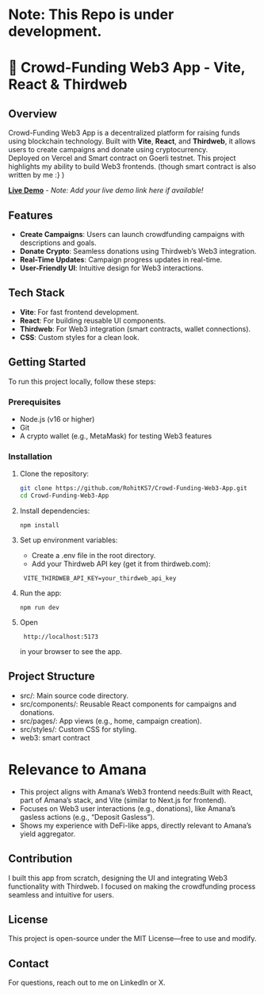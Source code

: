 # Note: This Repo is under development.

# 💸 Crowd-Funding Web3 App - Vite, React & Thirdweb

## Overview
Crowd-Funding Web3 App is a decentralized platform for raising funds using blockchain technology. Built with **Vite**, **React**, and **Thirdweb**, it allows users to create campaigns and donate using cryptocurrency.  
Deployed on Vercel and Smart contract on Goerli testnet. 
This project highlights my ability to build Web3 frontends. (though smart contract is also written by me :} )


**[Live Demo](#)** - *Note: Add your live demo link here if available!*

## Features
- **Create Campaigns**: Users can launch crowdfunding campaigns with descriptions and goals.
- **Donate Crypto**: Seamless donations using Thirdweb’s Web3 integration.
- **Real-Time Updates**: Campaign progress updates in real-time.
- **User-Friendly UI**: Intuitive design for Web3 interactions.

## Tech Stack
- **Vite**: For fast frontend development.
- **React**: For building reusable UI components.
- **Thirdweb**: For Web3 integration (smart contracts, wallet connections).
- **CSS**: Custom styles for a clean look.

## Getting Started
To run this project locally, follow these steps:

### Prerequisites
- Node.js (v16 or higher)
- Git
- A crypto wallet (e.g., MetaMask) for testing Web3 features

### Installation
1. Clone the repository:
   ```bash
   git clone https://github.com/RohitKS7/Crowd-Funding-Web3-App.git
   cd Crowd-Funding-Web3-App
   ```

2. Install dependencies:
   ```
   npm install
   ```
3. Set up environment variables:
   
   - Create a .env file in the root directory.
   - Add your Thirdweb API key (get it from thirdweb.com):
   ```
    VITE_THIRDWEB_API_KEY=your_thirdweb_api_key
   ```
4. Run the app:
   ```
   npm run dev
   ```
5. Open
   ```
    http://localhost:5173
   ```
   in your browser to see the app.


## Project Structure
- src/: Main source code directory.
- src/components/: Reusable React components for campaigns and donations.
- src/pages/: App views (e.g., home, campaign creation).
- src/styles/: Custom CSS for styling.
- web3: smart contract

# Relevance to Amana

- This project aligns with Amana’s Web3 frontend needs:Built with React, part of Amana’s stack, and Vite (similar to Next.js for frontend).
- Focuses on Web3 user interactions (e.g., donations), like Amana’s gasless actions (e.g., “Deposit Gasless”).
- Shows my experience with DeFi-like apps, directly relevant to Amana’s yield aggregator.

## Contribution

I built this app from scratch, designing the UI and integrating Web3 functionality with Thirdweb. I focused on making the crowdfunding process seamless and intuitive for users.

## License

This project is open-source under the MIT License—free to use and modify.

## Contact

For questions, reach out to me on LinkedIn or X.
